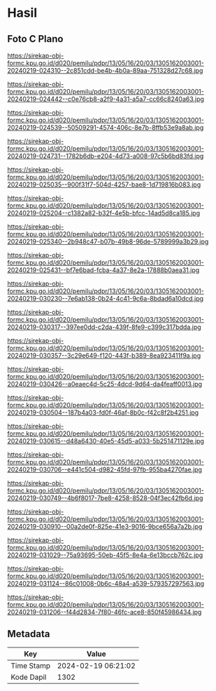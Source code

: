 # Hasil

## Foto C Plano

https://sirekap-obj-formc.kpu.go.id/d020/pemilu/pdpr/13/05/16/20/03/1305162003001-20240219-024310--2c851cdd-be4b-4b0a-89aa-751328d27c68.jpg

https://sirekap-obj-formc.kpu.go.id/d020/pemilu/pdpr/13/05/16/20/03/1305162003001-20240219-024442--c0e76cb8-a2f9-4a31-a5a7-cc66c8240a63.jpg

https://sirekap-obj-formc.kpu.go.id/d020/pemilu/pdpr/13/05/16/20/03/1305162003001-20240219-024539--50509291-4574-406c-8e7b-8ffb53e9a8ab.jpg

https://sirekap-obj-formc.kpu.go.id/d020/pemilu/pdpr/13/05/16/20/03/1305162003001-20240219-024731--1782b6db-e204-4d73-a008-97c5b6bd83fd.jpg

https://sirekap-obj-formc.kpu.go.id/d020/pemilu/pdpr/13/05/16/20/03/1305162003001-20240219-025035--900f31f7-504d-4257-bae8-1d719816b083.jpg

https://sirekap-obj-formc.kpu.go.id/d020/pemilu/pdpr/13/05/16/20/03/1305162003001-20240219-025204--c1382a82-b32f-4e5b-bfcc-14ad5d8ca185.jpg

https://sirekap-obj-formc.kpu.go.id/d020/pemilu/pdpr/13/05/16/20/03/1305162003001-20240219-025340--2b948c47-b07b-49b8-96de-5789999a3b29.jpg

https://sirekap-obj-formc.kpu.go.id/d020/pemilu/pdpr/13/05/16/20/03/1305162003001-20240219-025431--bf7e6bad-fcba-4a37-8e2a-17888b0aea31.jpg

https://sirekap-obj-formc.kpu.go.id/d020/pemilu/pdpr/13/05/16/20/03/1305162003001-20240219-030230--7e6ab138-0b24-4c41-9c6a-8bdad6a10dcd.jpg

https://sirekap-obj-formc.kpu.go.id/d020/pemilu/pdpr/13/05/16/20/03/1305162003001-20240219-030317--397ee0dd-c2da-439f-8fe9-c399c317bdda.jpg

https://sirekap-obj-formc.kpu.go.id/d020/pemilu/pdpr/13/05/16/20/03/1305162003001-20240219-030357--3c29e649-f120-443f-b389-8ea923411f9a.jpg

https://sirekap-obj-formc.kpu.go.id/d020/pemilu/pdpr/13/05/16/20/03/1305162003001-20240219-030426--a0eaec4d-5c25-4dcd-9d64-da4feaff0013.jpg

https://sirekap-obj-formc.kpu.go.id/d020/pemilu/pdpr/13/05/16/20/03/1305162003001-20240219-030504--187b4a03-fd0f-46af-8b0c-f42c8f2b4251.jpg

https://sirekap-obj-formc.kpu.go.id/d020/pemilu/pdpr/13/05/16/20/03/1305162003001-20240219-030615--d48a6430-40e5-45d5-a033-5b251471129e.jpg

https://sirekap-obj-formc.kpu.go.id/d020/pemilu/pdpr/13/05/16/20/03/1305162003001-20240219-030706--e441c504-d982-45fd-97fb-955ba4270fae.jpg

https://sirekap-obj-formc.kpu.go.id/d020/pemilu/pdpr/13/05/16/20/03/1305162003001-20240219-030749--4b6f8017-7be8-4258-8528-04f3ec42fb6d.jpg

https://sirekap-obj-formc.kpu.go.id/d020/pemilu/pdpr/13/05/16/20/03/1305162003001-20240219-030910--00a2de0f-825e-41e3-9016-9bce656a7a2b.jpg

https://sirekap-obj-formc.kpu.go.id/d020/pemilu/pdpr/13/05/16/20/03/1305162003001-20240219-031029--75a93695-50eb-45f5-8e4a-6e13bccb762c.jpg

https://sirekap-obj-formc.kpu.go.id/d020/pemilu/pdpr/13/05/16/20/03/1305162003001-20240219-031124--86c01008-0b6c-48a4-a539-579357297563.jpg

https://sirekap-obj-formc.kpu.go.id/d020/pemilu/pdpr/13/05/16/20/03/1305162003001-20240219-031206--f44d2834-7f80-46fc-ace8-850f45986434.jpg


## Metadata

| Key        | Value               |
| ---------- | ------------------- |
| Time Stamp | 2024-02-19 06:21:02 |
| Kode Dapil | 1302                |




